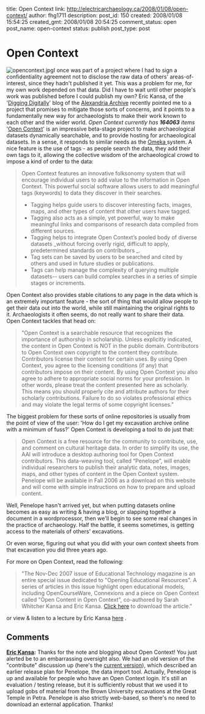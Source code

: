 title: Open Context
link: http://electricarchaeology.ca/2008/01/08/open-context/
author: fhg1711
description: 
post_id: 150
created: 2008/01/08 15:54:25
created_gmt: 2008/01/08 20:54:25
comment_status: open
post_name: open-context
status: publish
post_type: post

# Open Context

![opencontext.jpg](http://electricarchaeologist.files.wordpress.com/2008/01/opencontext.thumbnail.jpg)I once was part of a project where I had to sign a confidentiality agreement not to disclose the raw data of others' areas-of-interest, since they hadn't published it yet. This was a problem for me, for my own work depended on that data. Did I have to wait until other people's work was published before I could publish my own? Eric Kansa, of the '[Digging Digitally](http://www.alexandriaarchive.org/blog/)' blog of the [Alexandria Archive](http://www.alexandriaarchive.org/) recently pointed me to a project that promises to mitigate those sorts of concerns, and it points to a fundamentally new way for archaeologists to make their work known to each other and the wider world. _Open Context currently has **164063** items_ '[Open Context](http://www.opencontext.org/)' is an impressive beta-stage project to make archaeological datasets dynamically searchable, and to provide hosting for archaeological datasets. In a sense, it responds to similar needs as the [Omeka ](http://omeka.org/)system. A nice feature is the use of tags - as people search the data, they add their own tags to it, allowing the collective wisdom of the archaeological crowd to impose a kind of order to the data: 

> Open Context features an innovative folksonomy system that will encourage individual users to add value to the information in Open Context. This powerful social software allows users to add meaningful tags (keywords) to data they discover in their searches. 
> 
>   * Tagging helps guide users to discover interesting facts, images, maps, and other types of content that other users have tagged.
>   * Tagging also acts as a simple, yet powerful, way to make meaningful links and comparisons of research data compiled from different sources.
>   * Tagging helps to integrate Open Context’s pooled body of diverse datasets _without forcing overly rigid, difficult to apply, predetermined standards on contributors _.
>   * Tag sets can be saved by users to be searched and cited by others and used in future studies or publications.
>   * Tags can help manage the complexity of querying multiple datasets-- users can build complex searches in a series of simple stages or increments.

Open Context also provides stable citations to any page in the data which is an extremely important feature - the sort of thing that would allow people to get their data out into the world, while still maintaining the original rights to it. Archaeologists it often seems, do not really want to share their data. Open Context tackles that head on: 

> "Open Context is a searchable resource that recognizes the importance of authorship in scholarship. Unless explicitly indicated, the content in Open Context is NOT in the public domain. Contributors to Open Context own copyright to the content they contribute. Contributors license their content for certain uses. By using Open Context, you agree to the licensing conditions (if any) that contributors impose on their content. By using Open Context you also agree to adhere to appropriate social norms for your profession. In other words, please treat the content presented here as scholarly. This means you should properly cite and attribute authors for their scholarly contributions. Failure to do so violates professional ethics and may violate the legal terms of some copyright licenses."

The biggest problem for these sorts of online repositories is usually from the point of view of the user: 'How do I get my excavation archive online with a minimum of fuss?' Open Context is developing a tool to do just that:

> Open Context is a free resource for the community to contribute, use, and comment on cultural heritage data. In order to simplify its use, the AAI will introduce a desktop authoring tool for Open Context contributors. This data-weaving tool, called “Penelope”, will enable individual researchers to publish their analytic data, notes, images, maps, and other types of content in the Open Context system. Penelope will be available in Fall 2006 as a download on this website and will come with simple instructions on how to prepare and upload content.

Well, Penelope hasn't arrived yet, but when putting datasets online becomes as easy as writing & having a blog, or slapping together a document in a wordprocessor, then we'll begin to see some real changes in the practice of archaeology. Half the battle, it seems sometimes, is getting access to the materials of others' excavations.

Or even worse, figuring out what you did with your own context sheets from that excavation you did three years ago.

For more on Open Context, read the following:

> "The Nov-Dec 2007 issue of Educational Technology magazine is an entire special issue dedicated to "Opening Educational Resources". A series of articles in this issue highlight open educational models, including OpenCourseWare, Connexions and a piece on Open Context called "Open Content in Open Context", co-authored by Sarah Whitcher Kansa and Eric Kansa. [Click here](http://www.alexandriaarchive.org/publications/KansaEdTecArticle.pdf) to download the article."

or view & listen to a lecture by Eric Kansa [here](http://archaeoinformatics.org/lecture_series/video/eric_kansa/eric_kansa.html) .

## Comments

**[Eric Kansa](#311 "2008-01-09 18:49:15"):** Thanks for the note and blogging about Open Context! You just alerted be to an embarrassing oversight also. We had an old version of the "contribute" discussion up (here's the [current version](http://www.opencontext.org/contribute.html)), which described an earlier release plan for Penelope, the data import tool. Actually, Penelope is up and available for people who have an Open Context login. It's still an evaluation / testing release, but it is sufficiently robust that we used it to upload gobs of material from the Brown University excavations at the Great Temple in Petra. Penelope is also strictly web-based, so there's no need to download an external application. Thanks!

